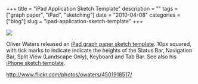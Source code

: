 +++
title = "iPad Application Sketch Template"
description = ""
tags = ["graph paper", "iPad", "sketching"]
date = "2010-04-08"
categories = ["blog"]
slug = "ipad-application-sketch-template"
+++



  <div class="notebook-screenshot"><a href="http://www.flickr.com/photos/owaters/4501918517/"><img src="http://media.konigi.com/bluga/wt4bbdb8f9d6e23_large.jpg"/></a></div><p>Oliver Waters released an <a href="http://www.flickr.com/photos/owaters/4501918517/">iPad graph paper sketch template</a>. 10px squared, with tick marks to indicate indicate the heights of the Status Bar, Navigation Bar, Split View (Landscape Only), Keyboard and Tab Bar. See also his <a href="http://www.flickr.com/photos/owaters/3846053408/in/set-72157623733453872/">iPhone sketch template</a>.</p>

    
  <a href="http://www.flickr.com/photos/owaters/4501918517/">http://www.flickr.com/photos/owaters/4501918517/</a>
